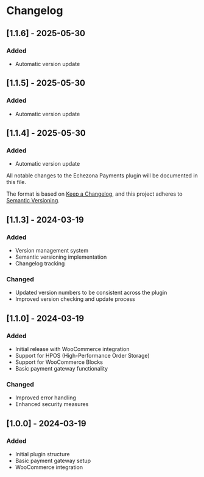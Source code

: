 # Changelog


## [1.1.6] - 2025-05-30
### Added
- Automatic version update


## [1.1.5] - 2025-05-30
### Added
- Automatic version update


## [1.1.4] - 2025-05-30
### Added
- Automatic version update

All notable changes to the Echezona Payments plugin will be documented in this file.

The format is based on [Keep a Changelog](https://keepachangelog.com/en/1.0.0/),
and this project adheres to [Semantic Versioning](https://semver.org/spec/v2.0.0.html).

## [1.1.3] - 2024-03-19
### Added
- Version management system
- Semantic versioning implementation
- Changelog tracking

### Changed
- Updated version numbers to be consistent across the plugin
- Improved version checking and update process

## [1.1.0] - 2024-03-19
### Added
- Initial release with WooCommerce integration
- Support for HPOS (High-Performance Order Storage)
- Support for WooCommerce Blocks
- Basic payment gateway functionality

### Changed
- Improved error handling
- Enhanced security measures

## [1.0.0] - 2024-03-19
### Added
- Initial plugin structure
- Basic payment gateway setup
- WooCommerce integration 